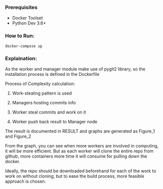### Prerequisites
 * Docker Toolset
 * Python Dev 3.6+
 
### How to Run:
`docker-compose up`

### Explaination:
As the worker and manager module make use of pygit2 library,
so the installation process is defined in the Dockerfile

Process of Complexity calculation:

1. Work-stealing pattern is used

2. Managers hosting commits info

3. Worker steal commits and work on it

4. Worker push back result to Manager node


The result is documented in RESULT and graphs are generated as Figure_1 and Figure_2

From the graph, you can see when more workers are involved in computing, it will be more efficient.
But as each worker will clone the entire repo from github, more containers more time it will consume for 
pulling down the docker.

Ideally, the repo should be downloaded beforehand for each of the work to work on without cloning, 
but to ease the build process, more feasible approach is chosen.



